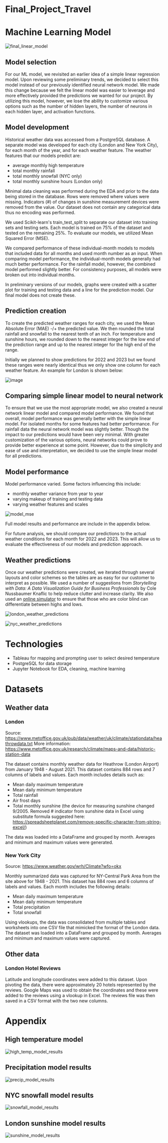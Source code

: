 # Final_Project_Travel


# Machine Learning Model

![final_linear_model](https://user-images.githubusercontent.com/82730954/136079845-1f5e5909-5d6d-41d7-bf96-9038013dde8d.png)


## Model selection

For our ML model, we revisited an earlier idea of a simple linear regression model.  Upon reviewing some preliminary trends, we decided to select this model instead of our previously identified neural network model.  We made this change because we felt the linear model was easier to leverage and more effectively provided the predictions we wanted for our project.  By utilizing this model, however, we lose the ability to customize various options such as the number of hidden layers, the number of neurons in each hidden layer, and activation functions.  

## Model development

Historical weather data was accessed from a PostgreSQL database.  A separate model was developed for each city (London and New York City), for each month of the year, and for each weather feature.  The weather features that our models predict are:
* average monthly high temperature
* total monthly rainfall
* total monthly snowfall (NYC only)
* total monthly sunshine hours (London only)

Minimal data cleaning was performed during the EDA and prior to the data being stored in the database.  Rows were removed where values were missing.  Indicators (#) of changes in sunshine measurement devices were removed from the value.  Our dataset does not contain any categorical data thus no encoding was performed.  

We used Scikit-learn's train_test_split to separate our dataset into training sets and testing sets.  Each model is trained on 75% of the dataset and tested on the remaining 25%.  To evaluate our models, we utilized Mean Squared Error (MSE).  

We compared performance of these individual-month models to models that included data for all months and used month number as an input.  When comparing model performance, the individual-month models generally had much better performance.  For the rainfall model, however, the combined model performed slightly better.  For consistency purposes, all models were broken out into individual months.  

In preliminary versions of our models, graphs were created with a scatter plot for training and testing data and a line for the prediction model.  Our final model does not create these.

## Prediction creation

To create the predicted weather ranges for each city, we used the Mean Absolute Error (MAE) -/+ the predicted value.  We then rounded the total rainfall and snowfall to the nearest tenth of an inch.  For temperature and sunshine hours, we rounded down to the nearest integer for the low end of the prediction range and up to the nearest integer for the high end of the range.  

Initially we planned to show predictions for 2022 and 2023 but we found these ranges were nearly identical thus we only show one column for each weather feature.  An example for London is shown below:

![image](https://user-images.githubusercontent.com/82730954/134777236-cacda1c0-c73a-4030-aac7-fce428254126.png)

## Comparing simple linear model to neural network

To ensure that we use the most appropriate model, we also created a neural network linear model and compared model performance.  We found that overall, model performance was generally better with the simple linear model.  For isolated months for some features had better performance.  For rainfall data the neural network model was slightly better.  Though the impact to our predictions would have been very minimal.  With greater customization of the various options, neural networks could prove to provide better experience at some point.  However, due to the simplicity and ease of use and interpretation, we decided to use the simple linear model for all predictions.  

## Model performance

Model performance varied.  Some factors influencing this include:
* monthly weather variance from year to year
* varying makeup of training and testing data
* varying weather features and scales

![model_mse](https://user-images.githubusercontent.com/82730954/135939879-28679f09-6164-471b-9c31-50c2fb40d92e.png)

Full model results and performance are include in the appendix below.

For future analysis, we should compare our predictions to the actual weather conditions for each month for 2022 and 2023.  This will allow us to evaluate the effectiveness of our models and prediction approach.

## Weather predictions

Once our weather predictions were created, we iterated through several layouts and color schemes so the tables are as easy for our customer to interpret as possible.  We used a number of suggestions from *Storytelling with Data: A Data Visualization Guide for Business Professionals* by Cole Nussbaumer Knaflic to help reduce clutter and increase clarity.  We also used an [online simulator](https://www.color-blindness.com/coblis-color-blindness-simulator/) to ensure that those who are color blind can differentiate between highs and lows.

![london_weather_predictions](https://user-images.githubusercontent.com/82730954/135716643-937406d0-f9c1-4d93-bcc2-7e65f742f486.png)

![nyc_weather_predictions](https://user-images.githubusercontent.com/82730954/135716650-302853ec-9704-4b79-9fdb-63bf243a4480.png)


# Technologies

* Tableau for mapping and prompting user to select desired temperature
* PostgreSQL for data storage
* Jupyter Notebook for EDA, cleaning, machine learning


# Datasets

## Weather data

### London

Source:  https://www.metoffice.gov.uk/pub/data/weather/uk/climate/stationdata/heathrowdata.txt
More information:  https://www.metoffice.gov.uk/research/climate/maps-and-data/historic-station-data

The dataset contains monthly weather data for Heathrow (London Airport) from January 1948 - August 2021.  This dataset contains 884 rows and 7 columns of labels and values.  Each month includes details such as:
* Mean daily maximum temperature
* Mean daily minimum temperature
* Total rainfall
* Air frost days
* Total monthly sunshine (the device for measuring sunshine changed 9/2005.  Removed # indicator from sunshine data in Excel using substitute formula suggested here:  https://spreadsheetplanet.com/remove-specific-character-from-string-excel/)

The data was loaded into a DataFrame and grouped by month.  Averages and minimum and maximum values were generated.


### New York City

Source:  https://www.weather.gov/wrh/Climate?wfo=okx

Monthly summarized data was captured for NY-Central Park Area from the site above for 1948 - 2021.  This dataset has 884 rows and 6 columns of labels and values.  Each month includes the following details:
* Mean daily maximum temperature
* Mean daily minimum temperature
* Total precipitation
* Total snowfall

Using vlookups, the data was consolidated from multiple tables and worksheets into one CSV file that mimicked the format of the London data.  The dataset was loaded into a DataFrame and grouped by month.  Averages and minimum and maximum values were captured.

## Other data

### London Hotel Reviews

Latitude and longitude coordinates were added to this dataset.  Upon pivoting the data, there were approximately 20 hotels represented by the reviews.  Google Maps was used to obtain the coordinates and these were added to the reviews using a vlookup in Excel.  The reviews file was then saved in a CSV format with the two new columns.

# Appendix

## High temperature model

![high_temp_model_results](https://user-images.githubusercontent.com/82730954/135890535-8ca84216-a579-48b2-85c6-4b1f30328898.PNG)


## Precipitation model results

![precip_model_results](https://user-images.githubusercontent.com/82730954/135890616-8624e22b-626f-4a1c-9cc9-4b03da48c149.png)


## NYC snowfall model results

![snowfall_model_results](https://user-images.githubusercontent.com/82730954/135890649-b8bbb2a8-10b5-450d-8a2c-c2a16bc9eeac.png)


## London sunshine model results

![sunshine_model_results](https://user-images.githubusercontent.com/82730954/135890676-b4e9b1fb-8826-4c32-ac78-e5e00b0c6089.png)
